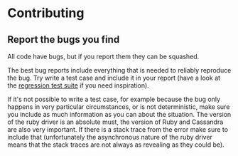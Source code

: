 # Contributing

## Report the bugs you find

All code have bugs, but if you report them they can be squashed.

The best bug reports include everything that is needed to reliably reproduce the bug. Try write a test case and include it in your report (have a look at the [regression test suite](spec/integration/regression_spec.rb) if you need inspiration).

If it's not possible to write a test case, for example because the bug only happens in very particular circumstances, or is not deterministic, make sure you include as much information as you can about the situation. The version of the ruby driver is an absolute must, the version of Ruby and Cassandra are also very important. If there is a stack trace from the error make sure to include that (unfortunately the asynchronous nature of the ruby driver means that the stack traces are not always as revealing as they could be).
